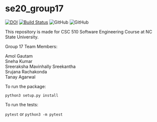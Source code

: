 # se20_group17


[![DOI](https://zenodo.org/badge/287833091.svg)](https://zenodo.org/badge/latestdoi/287833091)
[![Build Status](https://travis-ci.com/amolgautam25/se20_group17.svg?branch=master)](https://travis-ci.com/amolgautam25/se20_group17)
![GitHub](https://img.shields.io/github/license/amolgautam25/se20_group17)
![GitHub](https://img.shields.io/badge/language-python-blue.svg)

This repository is made for CSC 510 Software Engineering Course at NC State University.

Group 17 Team Members: 

Amol Gautam  
Sneha Kumar  
Sreeraksha Mavinhally Sreekantha  
Srujana Rachakonda  
Tanay Agarwal

To run the package: 

```python3 setup.py install```

To run the tests:

```pytest``` or ```python3 -m pytest```

